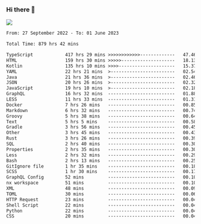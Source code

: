 ### Hi there 👋

<!--<a href="https://github.com/search?o=desc&q=author%3Abushiyi&s=committer-date&type=Commits">-->
<!--    <img align="center" height = "178" src="https://github-readme-stats.vercel.app/api?username=bushiyi&count_private=true&show_icons=true&theme=noctis_minimus&hide=contribs&include_all_commits=true" />-->
<!--</a>-->
<!--<a href="https://github.com/bushiyi?tab=repositories">-->
<!--    <img align="center" height = "178" src="https://github-readme-stats.vercel.app/api/top-langs/?username=bushiyi&count_private=true&theme=noctis_minimus" />-->
<!--</a>-->
 
<!-- [![Ashutosh's github activity graph](https://activity-graph.herokuapp.com/graph?username=bushiyi&theme=react&bg_color=1B2932&point=698B69&line=698B69)](https://github.com/ashutosh00710/github-readme-activity-graph)
 -->


![](https://raw.githubusercontent.com/bushiyi/bushiyi/master/assets/github-contribution-grid-snake.svg)

<!--START_SECTION:waka-->

```txt
From: 27 September 2022 - To: 01 June 2023

Total Time: 879 hrs 42 mins

TypeScript            417 hrs 29 mins >>>>>>>>>>>>-------------   47.46 %
HTML                  159 hrs 30 mins >>>>>--------------------   18.13 %
Kotlin                135 hrs 10 mins >>>>---------------------   15.37 %
YAML                  22 hrs 21 mins  >------------------------   02.54 %
Java                  21 hrs 36 mins  >------------------------   02.46 %
JSON                  20 hrs 26 mins  >------------------------   02.32 %
JavaScript            19 hrs 10 mins  >------------------------   02.18 %
GraphQL               16 hrs 32 mins  -------------------------   01.88 %
LESS                  11 hrs 33 mins  -------------------------   01.31 %
Docker                7 hrs 26 mins   -------------------------   00.85 %
Markdown              6 hrs 32 mins   -------------------------   00.74 %
Groovy                5 hrs 38 mins   -------------------------   00.64 %
Text                  5 hrs 5 mins    -------------------------   00.58 %
Gradle                3 hrs 56 mins   -------------------------   00.45 %
Other                 3 hrs 45 mins   -------------------------   00.43 %
Rust                  3 hrs 26 mins   -------------------------   00.39 %
SQL                   2 hrs 40 mins   -------------------------   00.30 %
Properties            2 hrs 35 mins   -------------------------   00.30 %
Less                  2 hrs 32 mins   -------------------------   00.29 %
Bash                  2 hrs 13 mins   -------------------------   00.25 %
GitIgnore file        1 hr 35 mins    -------------------------   00.18 %
SCSS                  1 hr 30 mins    -------------------------   00.17 %
GraphQL Config        52 mins         -------------------------   00.10 %
nx workspace          51 mins         -------------------------   00.10 %
XML                   48 mins         -------------------------   00.09 %
TOML                  30 mins         -------------------------   00.06 %
HTTP Request          23 mins         -------------------------   00.04 %
Shell Script          22 mins         -------------------------   00.04 %
Python                22 mins         -------------------------   00.04 %
CSS                   20 mins         -------------------------   00.04 %
```

<!--END_SECTION:waka-->

